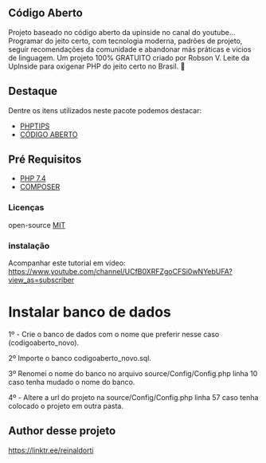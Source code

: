 
## Código Aberto
Projeto baseado no código aberto da upinside no canal do youtube...
Programar do jeito certo, com tecnologia moderna, padrões de projeto, seguir recomendações da comunidade e abandonar más práticas e vícios de linguagem.
Um projeto 100% GRATUITO criado por Robson V. Leite da UpInside para oxigenar PHP do jeito certo no Brasil. 🐘

## Destaque
Dentre os itens utilizados neste pacote podemos destacar:
* [PHPTIPS](https://www.youtube.com/watch?v=Zl1ZgfM9rSQ&list=PLi_gvjv-JgXqsmCAOrueT1-4JrnMW8_Gg)
* [CÓDIGO ABERTO](https://www.youtube.com/watch?v=TVK3sJi1GQE&list=PLi_gvjv-JgXpyYOJA-8TDQ0BLLugiX4jO)

## Pré Requisitos
* [PHP 7.4](https://www.php.net/downloads.php)
* [COMPOSER](https://getcomposer.org/)

### Licenças
open-source [MIT](http://opensource.org/licenses/MIT)<br/>

### instalação
Acompanhar este tutorial em vídeo:
https://www.youtube.com/channel/UCfB0XRFZgoCFSi0wNYebUFA?view_as=subscriber

# Instalar banco de dados

1º - Crie o banco de dados com o nome que preferir nesse caso (codigoaberto_novo).

2º Importe o banco codigoaberto_novo.sql.

3º Renomei o nome do banco no arquivo source/Config/Config.php linha 10 caso tenha mudado o nome do banco.

4º - Altere a url do projeto na source/Config/Config.php linha 57 caso tenha colocado o projeto em outra pasta.

## Author desse projeto
https://linktr.ee/reinaldorti